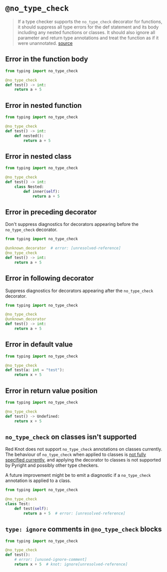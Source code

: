 # `@no_type_check`

> If a type checker supports the `no_type_check` decorator for functions, it should suppress all type errors for the def statement and its body including any nested functions or classes. It should also ignore all parameter and return type annotations and treat the function as if it were unannotated.
> [source](https://typing.readthedocs.io/en/latest/spec/directives.html#no-type-check)

## Error in the function body

```py
from typing import no_type_check

@no_type_check
def test() -> int: 
    return a + 5
```

## Error in nested function

```py
from typing import no_type_check

@no_type_check
def test() -> int:
    def nested(): 
        return a + 5
```

## Error in nested class

```py
from typing import no_type_check

@no_type_check
def test() -> int:
    class Nested:
        def inner(self):
            return a + 5
```

## Error in preceding decorator

Don't suppress diagnostics for decorators appearing before the `no_type_check` decorator.

```py
from typing import no_type_check

@unknown_decorator  # error: [unresolved-reference]
@no_type_check
def test() -> int:
    return a + 5
```

## Error in following decorator

Suppress diagnostics for decorators appearing after the `no_type_check` decorator.

```py
from typing import no_type_check

@no_type_check
@unknown_decorator
def test() -> int:
    return a + 5
```

## Error in default value

```py
from typing import no_type_check

@no_type_check
def test(a: int = "test"): 
    return x + 5
```

## Error in return value position

```py
from typing import no_type_check

@no_type_check
def test() -> Undefined: 
    return x + 5
```

## `no_type_check` on classes isn't supported


Red Knot does not support `no_type_check` annotations on classes currently. 
The behaviour of `no_type_check` when applied to classes is [not fully specified currently](https://typing.readthedocs.io/en/latest/spec/directives.html#no-type-check), and applying the decorator to classes is not supported by Pyright and possibly other type checkers.

A future improvement might be to emit a diagnostic if a `no_type_check` annotation is applied to a class.

```py
from typing import no_type_check

@no_type_check
class Test:
    def test(self):
        return a + 5  # error: [unresolved-reference]
```

## `type: ignore` comments in `@no_type_check` blocks

```py
from typing import no_type_check

@no_type_check
def test():
    # error: [unused-ignore-comment]
    return x + 5  # knot: ignore[unresolved-reference]
```